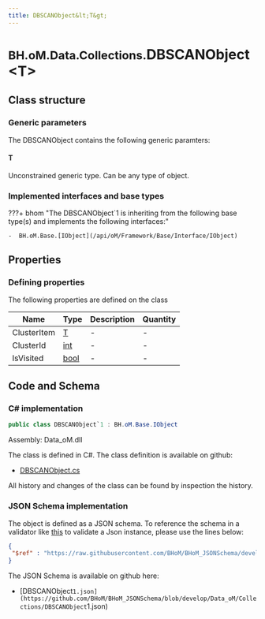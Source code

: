 ```yaml
---
title: DBSCANObject&lt;T&gt;
---
```


# <small>BH.oM.Data.Collections.</small>**DBSCANObject&lt;T&gt;**



## Class structure

### Generic parameters

The DBSCANObject contains the following generic paramters:

#### T

Unconstrained generic type. Can be any type of object.

### Implemented interfaces and base types

???+ bhom "The DBSCANObject`1 is inheriting from the following base type(s) and implements the following interfaces:"

    -  BH.oM.Base.[IObject](/api/oM/Framework/Base/Interface/IObject)


## Properties



### Defining properties

The following properties are defined on the class

| Name             | Type             | Description      | Quantity         |
|------------------|------------------|------------------|------------------|
| ClusterItem | [T](#t) | - | - |
| ClusterId | [int](https://learn.microsoft.com/en-us/dotnet/api/System.Int32?view=netstandard-2.0) | - | - |
| IsVisited | [bool](https://learn.microsoft.com/en-us/dotnet/api/System.Boolean?view=netstandard-2.0) | - | - |


## Code and Schema

### C# implementation

``` C# title="C#"
public class DBSCANObject`1 : BH.oM.Base.IObject
```

Assembly: Data_oM.dll

The class is defined in C#. The class definition is available on github:

- [DBSCANObject.cs](https://github.com/BHoM/BHoM/blob/develop/Data_oM/Collections\DBSCANObject.cs)

All history and changes of the class can be found by inspection the history.
### JSON Schema implementation

The object is defined as a JSON schema. To reference the schema in a validator like [this](https://www.jsonschemavalidator.net/) to validate a Json instance, please use the lines below:

``` json title="JSON Schema"
{
 "$ref" : "https://raw.githubusercontent.com/BHoM/BHoM_JSONSchema/develop/Data_oM/Collections/DBSCANObject`1.json"
}
```

The JSON Schema is available on github here:

- [DBSCANObject`1.json](https://github.com/BHoM/BHoM_JSONSchema/blob/develop/Data_oM/Collections/DBSCANObject`1.json)
